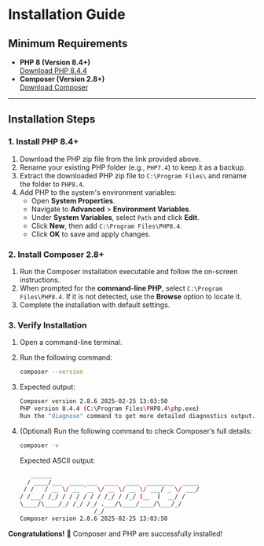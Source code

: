 # Installation Guide

## Minimum Requirements

- **PHP 8 (Version 8.4+)**\
  [Download PHP 8.4.4](https://windows.php.net/downloads/releases/php-8.4.4-nts-Win32-vs17-x64.zip)
- **Composer (Version 2.8+)**\
  [Download Composer](https://getcomposer.org/Composer-Setup.exe)

---

## Installation Steps

### 1. Install PHP 8.4+

1. Download the PHP zip file from the link provided above.
2. Rename your existing PHP folder (e.g., `PHP7.4`) to keep it as a backup.
3. Extract the downloaded PHP zip file to `C:\Program Files\` and rename the folder to `PHP8.4`.
4. Add PHP to the system's environment variables:
   - Open **System Properties**.
   - Navigate to **Advanced** > **Environment Variables**.
   - Under **System Variables**, select `Path` and click **Edit**.
   - Click **New**, then add `C:\Program Files\PHP8.4`.
   - Click **OK** to save and apply changes.

### 2. Install Composer 2.8+

1. Run the Composer installation executable and follow the on-screen instructions.
2. When prompted for the **command-line PHP**, select `C:\Program Files\PHP8.4`. If it is not detected, use the **Browse** option to locate it.
3. Complete the installation with default settings.

### 3. Verify Installation

1. Open a command-line terminal.

2. Run the following command:

   ```sh
   composer --version
   ```

3. Expected output:

   ```sh
   Composer version 2.8.6 2025-02-25 13:03:50
   PHP version 8.4.4 (C:\Program Files\PHP8.4\php.exe)
   Run the "diagnose" command to get more detailed diagnostics output.
   ```

4. (Optional) Run the following command to check Composer’s full details:

   ```sh
   composer -v
   ```

   Expected ASCII output:

   ```sh
      ______
     / ____/___  ____ ___  ____  ____  ________  _____
    / /   / __ \/ __ `__ \/ __ \/ __ \/ ___/ _ \/ ___/
   / /___/ /_/ / / / / / / /_/ / /_/ (__  )  __/ /
   \____/\____/_/ /_/ /_/ .___/\____/____/\___/_/
                        /_/
   Composer version 2.8.6 2025-02-25 13:03:50
   ```

**Congratulations!** 🎉 Composer and PHP are successfully installed!

